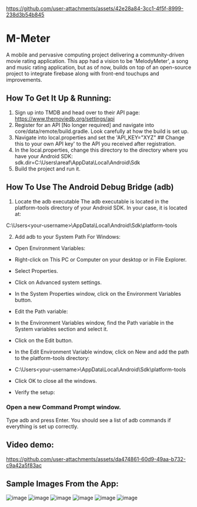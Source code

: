 
https://github.com/user-attachments/assets/42e28a84-3cc1-4f5f-8999-238d3b54b845
# M-Meter
A mobile and pervasive computing project delivering a community-driven movie rating application. This app had a vision to be 'MelodyMeter', a song and music rating application, but as of now, builds on top of an open-source project to integrate firebase along with front-end touchups and improvements.

## How To Get It Up & Running:
1. Sign up into TMDB and head over to their API page: https://www.themoviedb.org/settings/api
2. Register for an API [No longer required] and navigate into core/data/remote/build.gradle. Look carefully at how the build is set up.
3. Navigate into local.properties and set the 'API_KEY="XYZ" ## Change this to your own API key' to the API you received after registration.
4. In the local.properties, change this directory to the directory where you have your Android SDK: sdk.dir=C\:\\Users\\areaf\\AppData\\Local\\Android\\Sdk
5. Build the project and run it. 

## How To Use The Android Debug Bridge (adb) 
1. Locate the adb executable
The adb executable is located in the platform-tools directory of your Android SDK. In your case, it is located at:

C:\Users\<your-username>\AppData\Local\Android\Sdk\platform-tools

2. Add adb to your System Path
For Windows:

* Open Environment Variables:

* Right-click on This PC or Computer on your desktop or in File Explorer.
* Select Properties.
* Click on Advanced system settings.
* In the System Properties window, click on the Environment Variables button.
* Edit the Path variable:

* In the Environment Variables window, find the Path variable in the System variables section and select it.
* Click on the Edit button.
* In the Edit Environment Variable window, click on New and add the path to the platform-tools directory:

* C:\Users\<your-username>\AppData\Local\Android\Sdk\platform-tools

* Click OK to close all the windows.
* Verify the setup:

### Open a new Command Prompt window.
Type adb and press Enter. You should see a list of adb commands if everything is set up correctly.

## Video demo:
https://github.com/user-attachments/assets/da474861-60d9-49aa-b732-c9a42a5f83ac

## Sample Images From the App:
![image](https://github.com/user-attachments/assets/e387c71f-6fdd-438d-a207-fa7c49aae328)
![image](https://github.com/user-attachments/assets/8f92b586-ed29-43cf-9b28-5705fca3562d)
![image](https://github.com/user-attachments/assets/5ac20686-7c74-4f12-8b04-d11138296390)
![image](https://github.com/user-attachments/assets/3bcd8988-9b4d-4682-b4d8-acf7f20586bc)
![image](https://github.com/user-attachments/assets/399fbe01-6a3e-4c79-a4b5-4b72e7ad0e35)
![image](https://github.com/user-attachments/assets/d19d333b-a0b3-4ff4-8e8a-9e5622cd7c0c)
